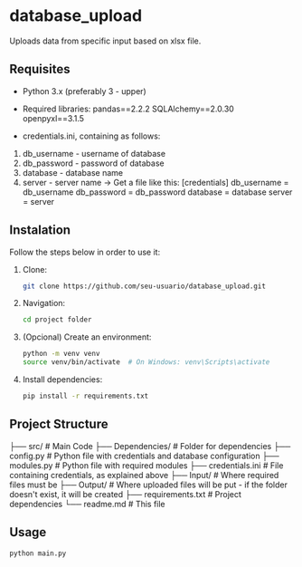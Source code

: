 # database_upload

Uploads data from specific input based on xlsx file.

## Requisites

- Python 3.x (preferably 3 - upper)

- Required libraries: 
pandas==2.2.2
SQLAlchemy==2.0.30
openpyxl==3.1.5

- credentials.ini, containing as follows:
1. db_username - username of database
2. db_password - password of database
3. database - database name
4. server - server name
-> Get a file like this:
[credentials]
db_username = db_username
db_password = db_password
database = database
server = server

## Instalation

Follow the steps below in order to use it:

1. Clone:
    ```bash
    git clone https://github.com/seu-usuario/database_upload.git
    ```
2. Navigation:
    ```bash
    cd project folder
    ```
3. (Opcional) Create an environment:
    ```bash
    python -m venv venv
    source venv/bin/activate  # On Windows: venv\Scripts\activate
    ```
4. Install dependencies:
    ```bash
    pip install -r requirements.txt
    ```

## Project Structure

├── src/                 # Main Code
├── Dependencies/        # Folder for dependencies
    ├── config.py        # Python file with credentials and database configuration
    ├── modules.py       # Python file with required modules
    ├── credentials.ini  # File containing credentials, as explained above
├── Input/               # Where required files must be
├── Output/              # Where uploaded files will be put - if the folder doesn't exist, it will be created
├── requirements.txt     # Project dependencies
└── readme.md            # This file


## Usage

```bash
python main.py
